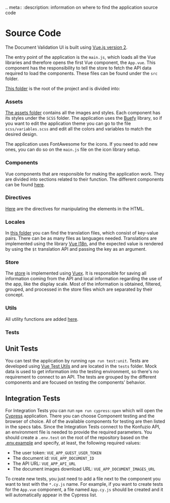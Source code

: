 .. meta::
:description: information on where to find the application source code

# Source Code

The Document Validation UI is built using [Vue.js version 2](https://v2.vuejs.org/).

The entry point of the application is the `main.js`, which loads all the Vue libraries and therefore opens the first Vue component, the `App.vue`. This component has the responsibility to tell the store to fetch the API data required to load the components. These files can be found under the `src` folder.

[This folder](https://github.com/konfuzio-ai/document-validation-ui/tree/main/src) is the root of the project and is divided into:

### Assets

[The assets folder](https://github.com/konfuzio-ai/document-validation-ui/tree/main/src/assets) contains all the images and styles. Each component has its styles under the `SCSS` folder. The application uses the [Buefy](https://buefy.org) library, so if you want to edit the application theme you can go to the file `scss/variables.scss` and edit all the colors and variables to match the desired design.

The application uses FontAwesome for the icons. If you need to add new ones, you can do so on the `main.js` file on the icon library setup.

### Components

Vue components that are responsible for making the application work. They are divided into sections related to their function. The different components can be found [here](https://github.com/konfuzio-ai/document-validation-ui/tree/main/src/components).

### Directives

[Here](https://github.com/konfuzio-ai/document-validation-ui/tree/main/src/directives) are the directives for manipulating the elements in the HTML.

### Locales

In [this folder](https://github.com/konfuzio-ai/document-validation-ui/tree/main/src/locales) you can find the translation files, which consist of key-value pairs. There can be as many files as languages needed. Translations are implemented using the library [Vue I18n](https://vue-i18n.intlify.dev/), and the expected value is rendered by using the `$t` translation API and passing the key as an argument.

### Store

The [store](https://github.com/konfuzio-ai/document-validation-ui/tree/main/src/store) is implemented using [Vuex](https://vuex.vuejs.org/). It is responsible for saving all information coming from the API and local information regarding the use of the app, like the display scale. Most of the information is obtained, filtered, grouped, and processed in the store files which are separated by their concept.

### Utils

All utility functions are added [here](https://github.com/konfuzio-ai/document-validation-ui/tree/main/src/utils).

### Tests

## **Unit Tests**

You can test the application by running `npm run test:unit`. Tests are developed using [Vue Test Utils](https://github.com/vuejs/vue-test-utils) and are located in the `tests` folder. Mock data is used to get information into the testing environment, so there's no requirement to connect to an API. The tests are grouped by the different components and are focused on testing the components' behavior.

## **Integration Tests**

For Integration Tests you can run `npm run cypress:open` which will open the [Cypress](https://www.cypress.io/) application. There you can choose Component testing and the browser of choice. All of the available components for testing are then listed in the specs tabs.
Since the Integration Tests connect to the Konfuzio API, an environment file is needed to provide the required parameters. You should create a `.env.test` on the root of the repository based on the [.env.example](https://github.com/konfuzio-ai/document-validation-ui/blob/main/.env.example) and specify, at least, the following required values:

- The user token: `VUE_APP_GUEST_USER_TOKEN`
- The document id: `VUE_APP_DOCUMENT_ID`
- The API URL: `VUE_APP_API_URL`
- The document images download URL: `VUE_APP_DOCUMENT_IMAGES_URL`

To create new tests, you just need to add a file next to the component you want to test with the `*.cy.js` name. For example, if you want to create tests for the `App.vue` component, a file named `App.cy.js` should be created and it will automatically appear in the Cypress list.
